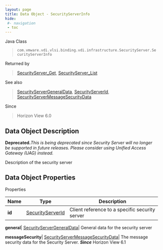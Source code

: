 ```yaml
---
layout: page
title: Data Object - SecurityServerInfo
hide:
 #- navigation
 - toc
---
```






Java Class  
> `com.vmware.vdi.vlsi.binding.vdi.infrastructure.SecurityServer.SecurityServerInfo`

Returned by  
> [SecurityServer_Get](vdi.infrastructure.SecurityServer.md#get), [SecurityServer_List](vdi.infrastructure.SecurityServer.md#list)

See also  
> [SecurityServerGeneralData](vdi.infrastructure.SecurityServer.GeneralData.md), [SecurityServerId](vdi.entity.SecurityServerId.md), [SecurityServerMessageSecurityData](vdi.infrastructure.SecurityServer.MessageSecurityData.md)

Since  
> Horizon View 6.0


## Data Object Description 

**Deprecated.**_This is being deprecated since Security Server will no longer be supported in future releases. Please consider using Unified Access Gateway (UAG) instead._

Description of the security server 

## Data Object Properties

Properties

Name |  Type |  Description   
---|---|---  
**id**| [SecurityServerId](vdi.entity.SecurityServerId.md)|  Client reference to a specific security server   
  
**general**| [SecurityServerGeneralData](vdi.infrastructure.SecurityServer.GeneralData.md)|  General data for the security server   
  
**messageSecurity**| [SecurityServerMessageSecurityData](vdi.infrastructure.SecurityServer.MessageSecurityData.md)|  The message security data for the Security Server.  **_Since_** Horizon View 6.1  
  
  
  
   
  
  
